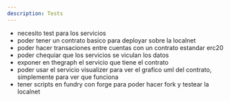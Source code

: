 ```yaml
---
description: Tests
---
```


- necesito test para los servicios
- poder tener un contrato basico para deployar sobre la localnet
- poder hacer transaciones entre cuentas con un contrato estandar erc20
- poder chequiar que los servicios se viculan los datos
- exponer en thegraph el servicio que tiene el contrato
- poder usar el servicio visualizer para ver el grafico uml del contrato, simplemente para ver que funciona 
- tener scripts en fundry con forge para poder hacer fork y testear la localnet
